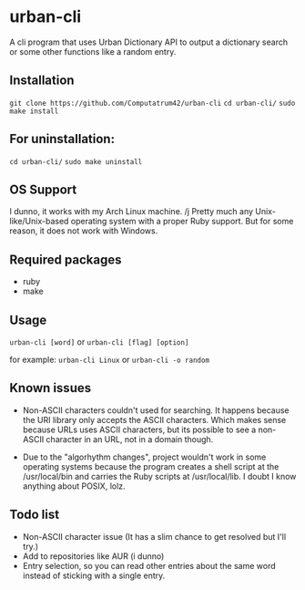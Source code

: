 # urban-cli
A cli program that uses Urban Dictionary API to output a dictionary search or some other functions like a random entry.

## Installation
``git clone https://github.com/Computatrum42/urban-cli``
``cd urban-cli/``
``sudo make install``

## For uninstallation:
``cd urban-cli/``
``sudo make uninstall``

## OS Support
I dunno, it works with my Arch Linux machine. /j
Pretty much any Unix-like/Unix-based operating system with a proper Ruby support. But for some reason, it does not work with Windows.
 
## Required packages
- ruby
- make

## Usage
```urban-cli [word]``` or ```urban-cli [flag] [option]```

for example:
```urban-cli Linux``` or ```urban-cli -o random```


## Known issues
- Non-ASCII characters couldn't used for searching. It happens because the URI library only accepts the ASCII characters. Which makes sense because URLs uses ASCII characters, but its possible to see a non-ASCII character in an URL, not in a domain though.

- Due to the "algorhythm changes", project wouldn't work in some operating systems because the program creates a shell script at the /usr/local/bin and carries the Ruby scripts at /usr/local/lib. I doubt I know anything about POSIX, lolz.

## Todo list
- Non-ASCII character issue (It has a slim chance to get resolved but I'll try.)
- Add to repositories like AUR (i dunno)
- Entry selection, so you can read other entries about the same word instead of sticking with a single entry.
